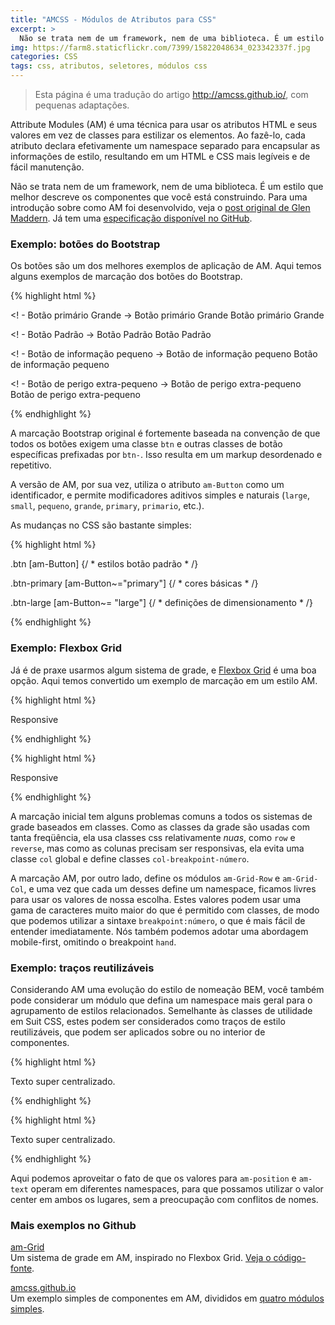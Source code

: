 ```yaml
---
title: "AMCSS - Módulos de Atributos para CSS"
excerpt: >
  Não se trata nem de um framework, nem de uma biblioteca. É um estilo que melhor descreve os componentes que você está construindo. Já existe uma especificação disponível em https://github.com/amcss/attribute-module-specification/
img: https://farm8.staticflickr.com/7399/15822048634_023342337f.jpg
categories: CSS
tags: css, atributos, seletores, módulos css
---
```


<blockquote>
Esta página é uma tradução do artigo <a href="http://amcss.github.io/" hreflang="en">http://amcss.github.io/</a>, com pequenas adaptações.
</blockquote>

Attribute Modules (AM) é uma técnica para usar os atributos HTML e seus valores em vez de classes para estilizar os elementos. Ao fazê-lo, cada atributo declara efetivamente um namespace separado para encapsular as informações de estilo, resultando em um HTML e CSS mais legíveis e de fácil manutenção.

Não se trata nem de um framework, nem de uma biblioteca. É um estilo que melhor descreve os componentes que você está construindo. Para uma introdução sobre como AM foi desenvolvido, veja o <a href="http://glenmaddern.com/articles/introducing-am-css" hreflang="en">post original de Glen Maddern</a>. Já tem uma <a href="https://github.com/amcss/attribute-module-specification/" hreflang="en">especificação disponível no GitHub</a>.

### Exemplo: botões do Bootstrap

Os botões são um dos melhores exemplos de aplicação de AM. Aqui temos alguns exemplos de marcação dos botões do Bootstrap.


{% highlight html %}

<! - Botão primário Grande ->
<a class="btn btn-primary btn-lg"> Botão primário Grande </a>
<a am-Button="primary large"> Botão primário Grande </a>

<! - Botão Padrão ->
<a class="btn btn-default"> Botão Padrão </a>
<a am-Button> Botão Padrão </a>

<! - Botão de informação pequeno ->
<a class="btn btn-info btn-sm"> Botão de informação pequeno </a>
<a am-Button="info small"> Botão de informação pequeno </a>

<! - Botão de perigo extra-pequeno ->
<a class="btn btn-danger btn-xs"> Botão de perigo extra-pequeno </a>
<a am-Button="danger extra-small"> Botão de perigo extra-pequeno </a>

{% endhighlight %}


A marcação Bootstrap original é fortemente baseada na convenção de que todos os botões exigem uma classe <code>btn</code> e outras classes de botão específicas prefixadas por <code>btn-</code>. Isso resulta em um markup desordenado e repetitivo.

A versão de AM, por sua vez, utiliza o atributo <code>am-Button</code> como um identificador, e permite modificadores aditivos simples e naturais (<code>large</code>, <code>small</code>, <code>pequeno</code>, <code>grande</code>, <code>primary</code>, <code>primario</code>, etc.).

As mudanças no CSS são bastante simples:


{% highlight html %}

.btn
[am-Button] {/ * estilos botão padrão * /}

.btn-primary
[am-Button~="primary"] {/ * cores básicas * /}

.btn-large
[am-Button~= "large"] {/ * definições de dimensionamento * /}

{% endhighlight %}


### Exemplo: Flexbox Grid

Já é de praxe usarmos algum sistema de grade, e <a href="http://flexboxgrid.com/" hreflang="en">Flexbox Grid</a> é uma boa opção. Aqui temos convertido um exemplo de marcação em um estilo AM.


{% highlight html %}

<div class="row reverse">
    <div class="column-12--hand column-8--lap">
        <div class="box">Responsive</div>
    </ div>
</ div>

{% endhighlight %}



{% highlight html %}

<div am-Grid-Row="reverse">
    <div am-Grid-Col="12 lap:8">
        <div am-Demo="box">Responsive</div>
    </ div>
</ div>

{% endhighlight %}


A marcação inicial tem alguns problemas comuns a todos os sistemas de grade baseados em classes. Como as classes da grade são usadas com tanta freqüência, ela usa classes css relativamente <em>nuas</em>, como <code>row</code> e <code>reverse</code>, mas como as colunas precisam ser responsivas, ela evita uma classe <code>col</code> global e define classes <code>col-breakpoint-número</code>.

A marcação AM, por outro lado, define os módulos <code>am-Grid-Row</code> e <code>am-Grid-Col</code>, e uma vez que cada um desses define um namespace, ficamos livres para usar os valores de nossa escolha. Estes valores podem usar uma gama de caracteres muito maior do que é permitido com classes, de modo que podemos utilizar a sintaxe <code>breakpoint:número</code>, o que é mais fácil de entender imediatamente. Nós também podemos adotar uma abordagem mobile-first, omitindo o breakpoint <code>hand</code>.

### Exemplo: traços reutilizáveis

Considerando AM uma evolução do estilo de nomeação BEM, você também pode considerar um módulo que defina um namespace mais geral para o agrupamento de estilos relacionados. Semelhante às classes de utilidade em Suit CSS, estes podem ser considerados como traços de estilo reutilizáveis, que podem ser aplicados sobre ou no interior de componentes.


{% highlight html %}

<div class = "u-posAbsoluteCenter">
   <div class = "u-textTruncate u-textCenter">
     Texto super centralizado.
   </ div>
</ div>

{% endhighlight %}



{% highlight html %}

<div am-position = "center absolute">
   <div am-text = "center truncate">
     Texto super centralizado.
   </ div>
</ div>

{% endhighlight %}


Aqui podemos aproveitar o fato de que os valores para <code>am-position</code> e <code>am-text</code> operam em diferentes namespaces, para que possamos utilizar o valor center em ambos os lugares, sem a preocupação com conflitos de nomes.

### Mais exemplos no Github



<a href="https://github.com/benschwarz/am-grid">am-Grid</a><br>Um sistema de grade em AM, inspirado no Flexbox Grid. <a href="https://github.com/benschwarz/am-grid/blob/master/src/grid.css">Veja o  código-fonte</a>.

<a href="https://github.com/amcss/amcss.github.io/tree/development">amcss.github.io</a><br>Um exemplo simples de componentes em AM, divididos em <a href="https://github.com/amcss/amcss.github.io/tree/development/src/styles/modules">quatro módulos simples</a>.

